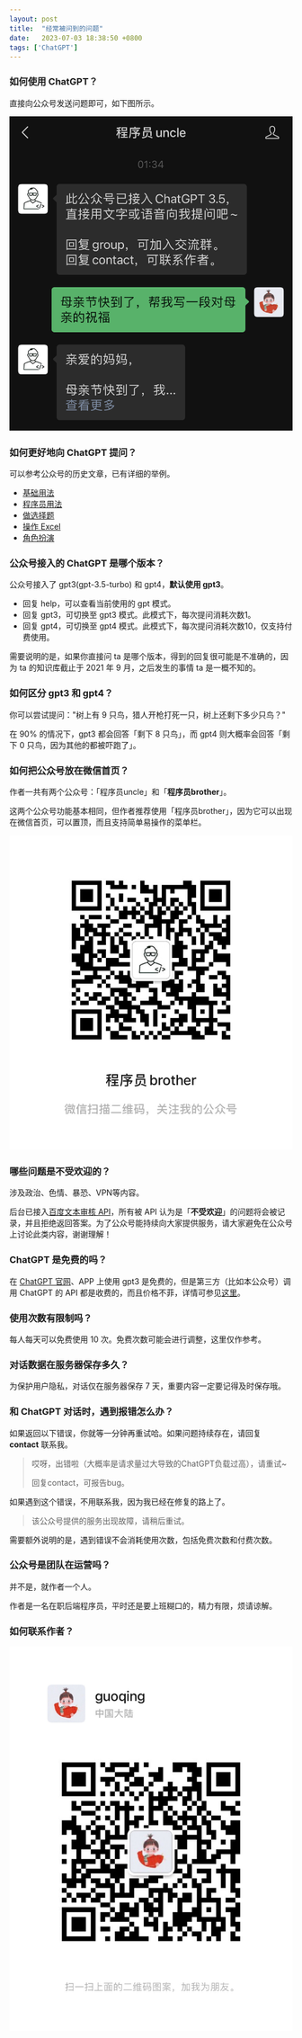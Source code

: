 ```yaml
---
layout: post
title:  "经常被问到的问题"
date:   2023-07-03 18:38:50 +0800
tags: ['ChatGPT']
---
```


### 如何使用 ChatGPT？

直接向公众号发送问题即可，如下图所示。

![](/assets/ask-question.jpg)

### 如何更好地向 ChatGPT 提问？

可以参考公众号的历史文章，已有详细的举例。
- [基础用法](/2023/03/09/basic-usage.html)
- [程序员用法](https://mp.weixin.qq.com/s/exhA1irE2z5hl6xLVnaj8g)
- [做选择题](https://mp.weixin.qq.com/s/42Wdo1RVFn0NCqXbNxUf_w)
- [操作 Excel](https://mp.weixin.qq.com/s/7OA0To-uj4FnrUWJSW945w)
- [角色扮演](https://mp.weixin.qq.com/s/1APOeueM3Y7wtVnXNgME2w)

### 公众号接入的 ChatGPT 是哪个版本？

公众号接入了 gpt3(gpt-3.5-turbo) 和 gpt4，**默认使用 gpt3**。
- 回复 help，可以查看当前使用的 gpt 模式。
- 回复 gpt3，可切换至 gpt3 模式。此模式下，每次提问消耗次数1。
- 回复 gpt4，可切换至 gpt4 模式。此模式下，每次提问消耗次数10，仅支持付费使用。

需要说明的是，如果你直接问 ta 是哪个版本，得到的回复很可能是不准确的，因为 ta 的知识库截止于 2021 年 9 月，之后发生的事情 ta 是一概不知的。

### 如何区分 gpt3 和 gpt4？

你可以尝试提问："树上有 9 只鸟，猎人开枪打死一只，树上还剩下多少只鸟？"

在 90% 的情况下，gpt3 都会回答「剩下 8 只鸟」，而 gpt4 则大概率会回答「剩下 0 只鸟，因为其他的都被吓跑了」。

### 如何把公众号放在微信首页？

作者一共有两个公众号：「程序员uncle」和「**程序员brother**」。

这两个公众号功能基本相同，但作者推荐使用「程序员brother」，因为它可以出现在微信首页，可以置顶，而且支持简单易操作的菜单栏。

![公众号「程序员brother」](/assets/brother-qr.jpg)

### 哪些问题是不受欢迎的？

涉及政治、色情、暴恐、VPN等内容。

后台已接入[百度文本审核 API](https://cloud.baidu.com/doc/ANTIPORN/s/Rk3h6xb3i)，所有被 API 认为是「**不受欢迎**」的问题将会被记录，并且拒绝返回答案。为了公众号能持续向大家提供服务，请大家避免在公众号上讨论此类内容，谢谢理解！

### ChatGPT 是免费的吗？

在 [ChatGPT 官网](https://chat.openai.com/)、APP 上使用 gpt3 是免费的，但是第三方（比如本公众号）调用 ChatGPT 的 API 都是收费的，而且价格不菲，详情可参见[这里](https://openai.com/pricing)。

### 使用次数有限制吗？

每人每天可以免费使用 10 次。免费次数可能会进行调整，这里仅作参考。

### 对话数据在服务器保存多久？

为保护用户隐私，对话仅在服务器保存 7 天，重要内容一定要记得及时保存哦。

### 和 ChatGPT 对话时，遇到报错怎么办？

如果返回以下错误，你就等一分钟再重试哈。如果问题持续存在，请回复 **contact** 联系我。

> 哎呀，出错啦（大概率是请求量过大导致的ChatGPT负载过高），请重试~
>
> 回复contact，可报告bug。

如果遇到这个错误，不用联系我，因为我已经在修复的路上了。

> 该公众号提供的服务出现故障，请稍后重试。

需要额外说明的是，遇到错误不会消耗使用次数，包括免费次数和付费次数。

### 公众号是团队在运营吗？

并不是，就作者一个人。

作者是一名在职后端程序员，平时还是要上班糊口的，精力有限，烦请谅解。

### 如何联系作者？
![联系作者](/assets/writer_qr.jpg)
